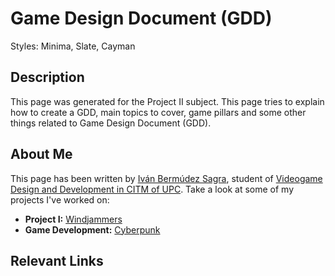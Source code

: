 # Game Design Document (GDD)
Styles: Minima, Slate, Cayman
## Description
This page was generated for the Project II subject. This page tries to explain how to create a GDD, main topics to cover, game pillars and some other things related to Game Design Document (GDD).

## About Me
This page has been written by [Iván Bermúdez Sagra](http://github.com/IvanBSupc), student of [Videogame Design and Development in CITM of UPC](https://www.citm.upc.edu/esp/estudis/grau-videojocs-terrassa/).
Take a look at some of my projects I've worked on:
* **Project I:** [Windjammers](https://github.com/PauM4/Windjammers)
* **Game Development:** [Cyberpunk](https://github.com/IvanBSupc/GameDevelopment)

## Relevant Links 
